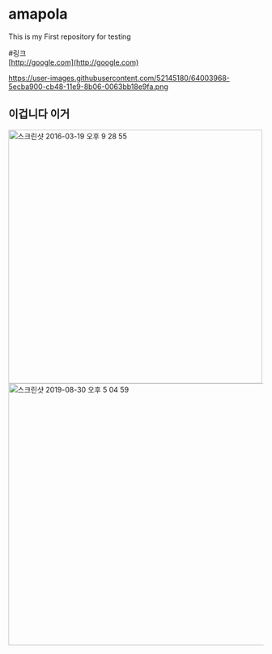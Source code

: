 # amapola
This is my First repository for testing

#링크  
[http://google.com](http://google.com)



https://user-images.githubusercontent.com/52145180/64003968-5ecba900-cb48-11e9-8b06-0063bb18e9fa.png

## 이겁니다 이거

<img width="501" alt="스크린샷 2016-03-19 오후 9 28 55" src="https://user-images.githubusercontent.com/52145180/64003968-5ecba900-cb48-11e9-8b06-0063bb18e9fa.png">
<img width="518" alt="스크린샷 2019-08-30 오후 5 04 59" src="https://user-images.githubusercontent.com/52145180/64004007-6e4af200-cb48-11e9-9388-527b96998265.png">
